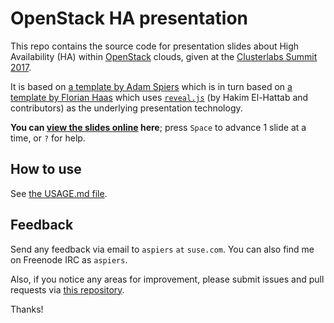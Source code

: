 # OpenStack HA presentation

This repo contains the source code for presentation slides about High
Availability (HA) within [OpenStack](http://openstack.org/) clouds,
given at the [Clusterlabs Summit 2017](http://plan.alteeve.ca/index.php/Main_Page).

It is based on
[a template by Adam Spiers](https://github.com/aspiers/presentation-template/)
which is in turn based on
[a template by Florian Haas](https://github.com/fghaas/presentation-template/)
which uses [`reveal.js`](https://github.com/hakimel/reveal.js/) (by
Hakim El-Hattab and contributors) as the underlying presentation
technology.

**You can
[view the slides online](http://aspiers.github.io/clusterlabs-summit-2017-openstack-ha/)
here**; press `Space` to advance 1 slide at a time, or `?` for help.

## How to use

See [the USAGE.md file](USAGE.md).

## Feedback

Send any feedback via email to `aspiers` `at` `suse.com`.  You can
also find me on Freenode IRC as `aspiers`.

Also, if you notice any areas for improvement, please submit issues
and pull requests via
[this repository](https://github.com/aspiers/presentation-template/).

Thanks!
